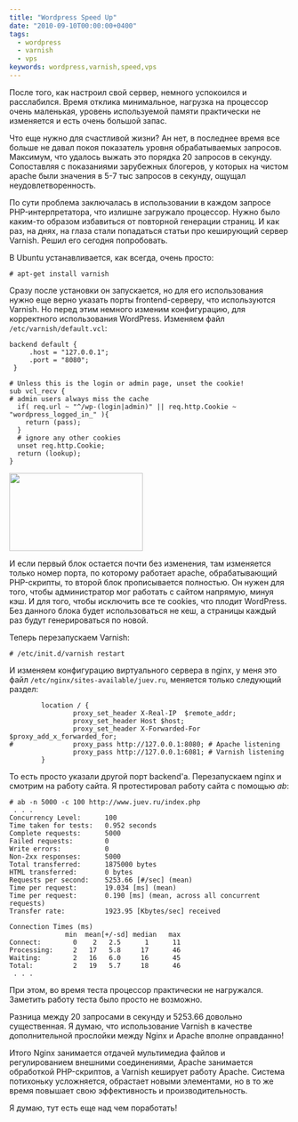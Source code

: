 ```yaml
---
title: "Wordpress Speed Up"
date: "2010-09-10T00:00:00+0400"
tags:
  - wordpress
  - varnish
  - vps
keywords: wordpress,varnish,speed,vps
---
```

После того, как настроил свой сервер, немного успокоился и расслабился. Время отклика минимальное, нагрузка на процессор очень маленькая, уровень используемой памяти практически не изменяется и есть очень большой запас.

Что еще нужно для счастливой жизни? Ан нет, в последнее время все больше не давал покоя показатель уровня обрабатываемых запросов. Максимум, что удалось выжать это порядка 20 запросов в секунду. Сопоставляя с показаниями зарубежных блогеров, у которых на чистом apache были значения в 5-7 тыс запросов в секунду, ощущал неудовлетворенность.

По сути проблема заключалась в использовании в каждом запросе PHP-интерпретатора, что излишне загружало процессор. Нужно было каким-то образом избавиться от повторной генерации страниц. И как раз, на днях, на глаза стали попадаться статьи про кеширующий сервер Varnish. Решил его сегодня попробовать.

В Ubuntu устанавливается, как всегда, очень просто:

    # apt-get install varnish

Сразу после установки он запускается, но для его использования нужно еще верно указать порты frontend-серверу, что используются Varnish. Но перед этим немного изменим конфигурацию, для корректного использования WordPress. Изменяем файл <code>/etc/varnish/default.vcl</code>:

    backend default {
         .host = "127.0.0.1";
         .port = "8080";
     }

    # Unless this is the login or admin page, unset the cookie!
    sub vcl_recv {
    # admin users always miss the cache
      if( req.url ~ "^/wp-(login|admin)" || req.http.Cookie ~ "wordpress_logged_in_" ){
        return (pass);
      }
      # ignore any other cookies
      unset req.http.Cookie;
      return (lookup);
    }

<img class="aligncenter" src="https://static.juev.org/2010/09/varnishprojsoft1.jpg" alt="" width="240" height="140" />

И если первый блок остается почти без изменения, там изменяется только номер порта, по которому работает apache, обрабатывающий PHP-скрипты, то второй блок прописывается полностью. Он нужен для того, чтобы администратор мог работать с сайтом напрямую, минуя кэш. И для того, чтобы исключить все те cookies, что плодит WordPress. Без данного блока будет использоваться не кеш, а страницы каждый раз будут генерироваться по новой.

Теперь перезапускаем Varnish:

    # /etc/init.d/varnish restart

И изменяем конфигурацию виртуального сервера в nginx, у меня это файл <code>/etc/nginx/sites-available/juev.ru</code>, меняется только следующий раздел:

            location / {
                    proxy_set_header X-Real-IP  $remote_addr;
                    proxy_set_header Host $host;
                    proxy_set_header X-Forwarded-For $proxy_add_x_forwarded_for;
    #               proxy_pass http://127.0.0.1:8080; # Apache listening
                    proxy_pass http://127.0.0.1:6081; # Varnish listening
            }

То есть просто указали другой порт backend'а. Перезапускаем nginx и смотрим на работу сайта. Я протестировал работу сайта с помощью <em>ab</em>:

    # ab -n 5000 -c 100 http://www.juev.ru/index.php
     . . . 
    Concurrency Level:      100
    Time taken for tests:   0.952 seconds
    Complete requests:      5000
    Failed requests:        0
    Write errors:           0
    Non-2xx responses:      5000
    Total transferred:      1875000 bytes
    HTML transferred:       0 bytes
    Requests per second:    5253.66 [#/sec] (mean)
    Time per request:       19.034 [ms] (mean)
    Time per request:       0.190 [ms] (mean, across all concurrent requests)
    Transfer rate:          1923.95 [Kbytes/sec] received

    Connection Times (ms)
                  min  mean[+/-sd] median   max
    Connect:        0    2   2.5      1      11
    Processing:     2   17   5.8     17      46
    Waiting:        2   16   6.0     16      45
    Total:          2   19   5.7     18      46
     . . .

При этом, во время теста процессор практически не нагружался. Заметить работу теста было просто не возможно.

Разница между 20 запросами в секунду и 5253.66 довольно существенная. Я думаю, что использование Varnish в качестве дополнительной прослойки между Nginx и Apache вполне оправданно!

Итого Nginx занимается отдачей мультимедиа файлов и регулированием внешними соединениями, Apache занимается обработкой PHP-скриптов, а Varnish кеширует работу Apache. Система потихоньку усложняется, обрастает новыми элементами, но в то же время повышает свою эффективность и производительность. 

Я думаю, тут есть еще над чем поработать!
